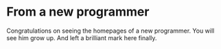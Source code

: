 # From a new programmer
Congratulations on seeing the homepages of a new programmer. You will see him grow up. And left a brilliant mark here finally.
